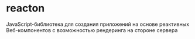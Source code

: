 # reacton
JavaScript-библиотека для создания приложений на основе реактивных Веб-компонентов с возможностью рендеринга на стороне сервера
